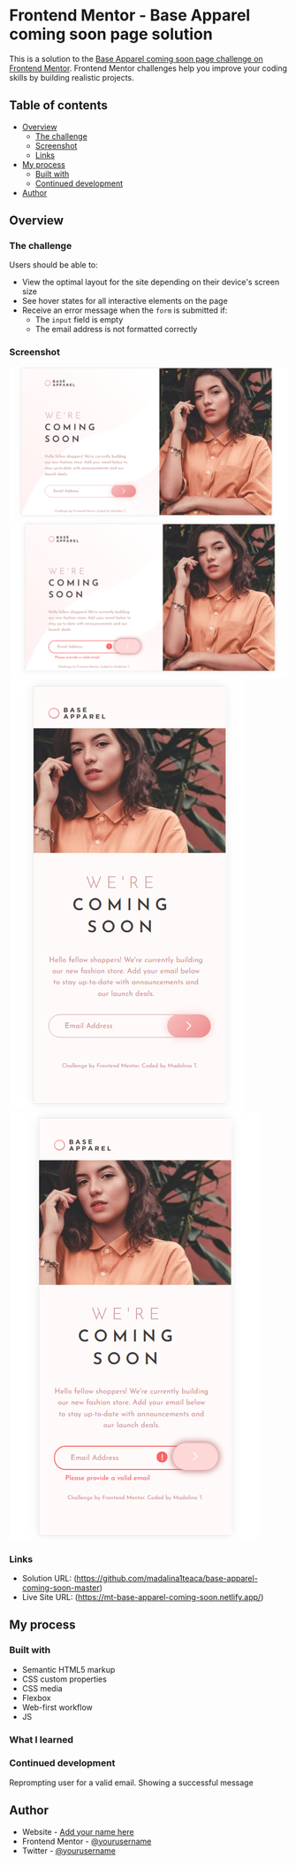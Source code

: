 # Frontend Mentor - Base Apparel coming soon page solution

This is a solution to the [Base Apparel coming soon page challenge on Frontend Mentor](https://www.frontendmentor.io/challenges/base-apparel-coming-soon-page-5d46b47f8db8a7063f9331a0). Frontend Mentor challenges help you improve your coding skills by building realistic projects. 

## Table of contents

- [Overview](#overview)
  - [The challenge](#the-challenge)
  - [Screenshot](#screenshot)
  - [Links](#links)
- [My process](#my-process)
  - [Built with](#built-with)
  - [Continued development](#continued-development)
- [Author](#author)


## Overview

### The challenge

Users should be able to:

- View the optimal layout for the site depending on their device's screen size
- See hover states for all interactive elements on the page
- Receive an error message when the `form` is submitted if:
  - The `input` field is empty
  - The email address is not formatted correctly

### Screenshot

![Web View](./screenshots/screenshot1.png)
![Web View - error ](./screenshots/screenshot2.png)
![Mobile View](./screenshots/screenshot3.png)
![Mobile View](./screenshots/screenshot4.png)


### Links

- Solution URL: (https://github.com/madalina1teaca/base-apparel-coming-soon-master)
- Live Site URL: (https://mt-base-apparel-coming-soon.netlify.app/)

## My process

### Built with

- Semantic HTML5 markup
- CSS custom properties
- CSS media
- Flexbox
- Web-first workflow
- JS


### What I learned

### Continued development

Reprompting user for a valid email.
Showing a successful message

## Author

- Website - [Add your name here](https://www.your-site.com)
- Frontend Mentor - [@yourusername](https://www.frontendmentor.io/profile/yourusername)
- Twitter - [@yourusername](https://www.twitter.com/yourusername)

